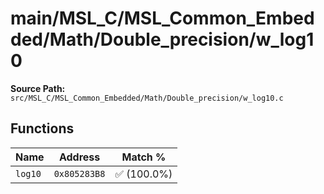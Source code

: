 # main/MSL_C/MSL_Common_Embedded/Math/Double_precision/w_log10

**Source Path:** `src/MSL_C/MSL_Common_Embedded/Math/Double_precision/w_log10.c`

## Functions

| Name | Address | Match % |
|------|---------|---------|
| `log10` | `0x805283B8` | :white_check_mark: (100.0%) |